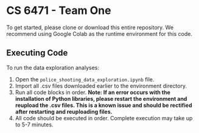# CS 6471 - Team One

To get started, please clone or download this entire repository. We recommend using Google Colab as the runtime environment for this code.

## Executing Code

To run the data exploration analyses:

1. Open the `police_shooting_data_exploration.ipynb` file.
2. Import all .csv files downloaded earlier to the environment directory.
3. Run all code blocks in order. **Note: If an error occurs with the installation of Python libraries, please restart the environment and reupload the .csv files. This is a known issue and should be rectified after restarting and reuploading files.**
4. All code should be executed in order. Complete execution may take up to 5-7 minutes.

